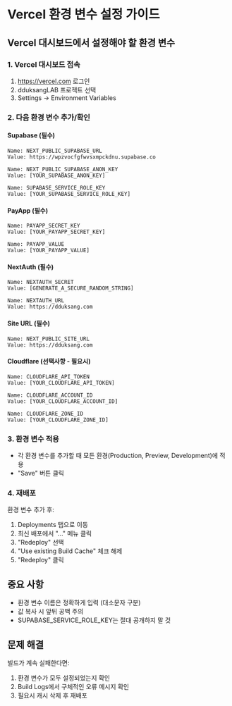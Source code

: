 # Vercel 환경 변수 설정 가이드

## Vercel 대시보드에서 설정해야 할 환경 변수

### 1. Vercel 대시보드 접속
1. https://vercel.com 로그인
2. dduksangLAB 프로젝트 선택
3. Settings → Environment Variables

### 2. 다음 환경 변수 추가/확인

#### Supabase (필수)
```
Name: NEXT_PUBLIC_SUPABASE_URL
Value: https://wpzvocfgfwvsxmpckdnu.supabase.co

Name: NEXT_PUBLIC_SUPABASE_ANON_KEY
Value: [YOUR_SUPABASE_ANON_KEY]

Name: SUPABASE_SERVICE_ROLE_KEY
Value: [YOUR_SUPABASE_SERVICE_ROLE_KEY]
```

#### PayApp (필수)
```
Name: PAYAPP_SECRET_KEY
Value: [YOUR_PAYAPP_SECRET_KEY]

Name: PAYAPP_VALUE
Value: [YOUR_PAYAPP_VALUE]
```

#### NextAuth (필수)
```
Name: NEXTAUTH_SECRET
Value: [GENERATE_A_SECURE_RANDOM_STRING]

Name: NEXTAUTH_URL
Value: https://dduksang.com
```

#### Site URL (필수)
```
Name: NEXT_PUBLIC_SITE_URL
Value: https://dduksang.com
```

#### Cloudflare (선택사항 - 필요시)
```
Name: CLOUDFLARE_API_TOKEN
Value: [YOUR_CLOUDFLARE_API_TOKEN]

Name: CLOUDFLARE_ACCOUNT_ID
Value: [YOUR_CLOUDFLARE_ACCOUNT_ID]

Name: CLOUDFLARE_ZONE_ID
Value: [YOUR_CLOUDFLARE_ZONE_ID]
```

### 3. 환경 변수 적용
- 각 환경 변수를 추가할 때 모든 환경(Production, Preview, Development)에 적용
- "Save" 버튼 클릭

### 4. 재배포
환경 변수 추가 후:
1. Deployments 탭으로 이동
2. 최신 배포에서 "..." 메뉴 클릭
3. "Redeploy" 선택
4. "Use existing Build Cache" 체크 해제
5. "Redeploy" 클릭

## 중요 사항
- 환경 변수 이름은 정확하게 입력 (대소문자 구분)
- 값 복사 시 앞뒤 공백 주의
- SUPABASE_SERVICE_ROLE_KEY는 절대 공개하지 말 것

## 문제 해결
빌드가 계속 실패한다면:
1. 환경 변수가 모두 설정되었는지 확인
2. Build Logs에서 구체적인 오류 메시지 확인
3. 필요시 캐시 삭제 후 재배포